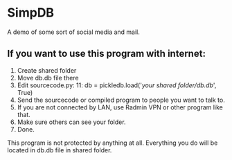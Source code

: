 # SimpDB
A demo of some sort of social media and mail.

## If you want to use this program with internet:

1. Create shared folder
2. Move db.db file there
3. Edit sourcecode.py:
   11: db = pickledb.load('*your shared folder/db.db*', True)
4. Send the sourcecode or compiled program to people you want to talk to.
5. If you are not connected by LAN, use Radmin VPN or other program like that.
6. Make sure others can see your folder.
7. Done.

This program is not protected by anything at all.
Everything you do will be located in db.db file in shared folder.
